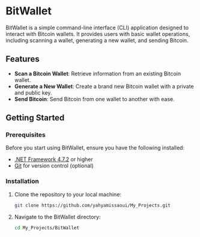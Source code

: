 # BitWallet

BitWallet is a simple command-line interface (CLI) application designed to interact with Bitcoin wallets. It provides users with basic wallet operations, including scanning a wallet, generating a new wallet, and sending Bitcoin. 

## Features

- **Scan a Bitcoin Wallet**: Retrieve information from an existing Bitcoin wallet.
- **Generate a New Wallet**: Create a brand new Bitcoin wallet with a private and public key.
- **Send Bitcoin**: Send Bitcoin from one wallet to another with ease.

## Getting Started

### Prerequisites

Before you start using BitWallet, ensure you have the following installed:

- [.NET Framework 4.7.2](https://dotnet.microsoft.com/download/dotnet-framework/net472) or higher
- [Git](https://git-scm.com/) for version control (optional)

### Installation

1. Clone the repository to your local machine:

   ```bash
   git clone https://github.com/yahyamissaoui/My_Projects.git
   ```
2. Navigate to the BitWallet directory:
   
   ```bash
   cd My_Projects/BitWallet
   ```
